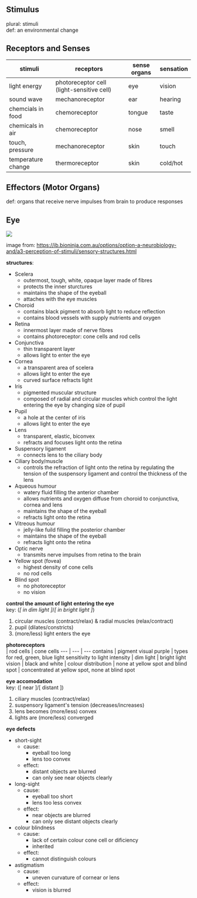 ## Stimulus  
plural:  stimuli  
def: an environmental change  

## Receptors and Senses  
stimuli | receptors | sense organs | sensation  
--- | --- | --- | ---  
light energy | photoreceptor cell (light-sensitive cell) | eye | vision  
sound wave | mechanoreceptor | ear | hearing  
chemcials in food | chemoreceptor | tongue | taste  
chemicals in air | chemoreceptor | nose | smell  
touch, pressure | mechanoreceptor | skin | touch  
temperature change | thermoreceptor | skin | cold/hot  

## Effectors (Motor Organs)  
def: organs that receive nerve impulses from brain to produce responses  

## Eye  
<img src="https://ib.bioninja.com.au/_Media/eye-labelled_med.jpeg">  

image from: https://ib.bioninja.com.au/options/option-a-neurobiology-and/a3-perception-of-stimuli/sensory-structures.html  

**structures**:  
- Scelera  
	- outermost, tough, white, opaque layer made of fibres
	- protects the inner sturctures  
	- maintains the shape of the eyeball  
	- attaches with the eye muscles  
- Choroid  
	- contains black pigment to absorb light to reduce reflection
	- contains blood vessels with supply nutrients and oxygen  
- Retina  
	- innermost layer made of nerve fibres  
	- contains photoreceptor: cone cells and rod cells  
- Conjunctiva
	- thin transparent layer
	- allows light to enter the eye
- Cornea
	- a transparent area of scelera
	- allows light to enter the eye
	- curved surface refracts light
- Iris
	- pigmented muscular structure  
	- composed of radial and circular muscles which control the light entering the eye by changing size of pupil
- Pupil
	- a hole at the center of iris
	- allows light to enter the eye
- Lens
	- transparent, elastic, biconvex
	- refracts and focuses light onto the retina
- Suspensory ligament
	- connects lens to the ciliary body
- Ciliary body/muscle
	- controls the refraction of light onto the retina by regulating the tension of the suspensory ligament and control the thickness of the lens  
- Aqueous humour
	- watery fluid filling the anterior chamber
	- allows nutrients and oxygen diffuse from choroid to conjunctiva, cornea and lens
	- maintains the shape of the eyeball
	- refracts light onto the retina
- Vitreous humour
	- jelly-like fuild filling the posterior chamber
	- maintains the shape of the eyeball
	- refracts light onto the retina
- Optic nerve
	- transmits nerve impulses from retina to the brain
- Yellow spot (fovea)
	- highest density of cone cells
	- no rod cells
- Blind spot
	- no photoreceptor
	- no vision  

**control the amount of light entering the eye**  
key: (*[ in dim light ]*/*[ in bright light ]*)
1. circular muscles (contract/relax) & radial muscles (relax/contract)
2. pupil (dilates/constricts)
3. (more/less) light enters the eye

**photoreceptors**  
</empty> | rod cells | cone cells
--- | --- | ---
contains | pigment visual purple | types for red, green, blue light
sensitivity to light intensity | dim light | bright light
vision | black and white | colour
distribution | none at yellow spot and blind spot | concentrated at yellow spot, none at blind spot

**eye accomodation**  
key: ([ near ]/[ distant ])
1. ciliary muscles (contract/relax)
2. suspensory ligament's tension (decreases/increases)
3. lens becomes (more/less) convex
4. lights are (more/less) converged

**eye defects**
- short-sight
	- cause: 
		- eyeball too long
		- lens too convex
	- effect: 
		- distant objects are blurred
		- can only see near objects clearly
- long-sight
	- cause: 
		- eyeball too short
		- lens too less convex
	- effect: 
		- near objects are blurred
		- can only see distant objects clearly
- colour blindness
	- cause:
		- lack of certain colour cone cell or dificiency
		- inherited
	- effect:
		- cannot distinguish colours
- astigmatism
	- cause:
		- uneven curvature of cornear or lens
	- effect:
		- vision is blurred
